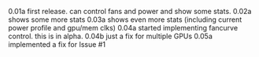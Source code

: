 0.01a first release. can control fans and power and show some stats.
0.02a shows some more stats
0.03a shows even more stats (including current power profile and gpu/mem clks)
0.04a started implementing fancurve control. this is in alpha.
0.04b just a fix for multiple GPUs
0.05a implemented a fix for Issue #1
